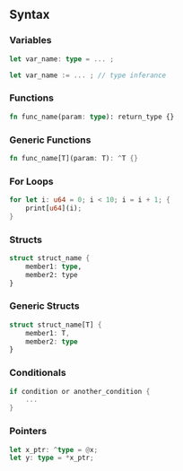## Syntax
### Variables
```rust
let var_name: type = ... ;
```
```rust
let var_name := ... ; // type inferance
```

### Functions
```rust
fn func_name(param: type): return_type {}
```

### Generic Functions
```rust
fn func_name[T](param: T): ^T {}
```

### For Loops
```rust
for let i: u64 = 0; i < 10; i = i + 1; {
    print[u64](i);   
}
```

### Structs
```rust
struct struct_name {
    member1: type,
    member2: type
}
```

### Generic Structs
```rust
struct struct_name[T] {
    member1: T,
    member2: type
}
```

### Conditionals
```rust
if condition or another_condition {
    ...
}
```

### Pointers
```rust
let x_ptr: ^type = @x;
let y: type = *x_ptr;
```